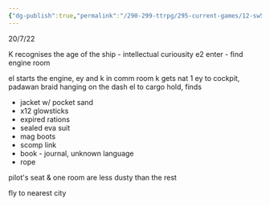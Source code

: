 ```yaml
---
{"dg-publish":true,"permalink":"/290-299-ttrpg/295-current-games/12-sw5e/12-03-game-notes/11-new-ship-who-dis/"}
---
```



20/7/22

K recognises the age of the ship - intellectual curiousity
e2 enter - find engine room

el starts the engine, ey and k in comm room
k gets nat 1
ey to cockpit, padawan braid hanging on the dash
el to cargo hold, finds
- jacket w/ pocket sand
- x12 glowsticks
- expired rations
- sealed eva suit
- mag boots
- scomp link
- book - journal, unknown language
- rope

pilot's seat & one room are less dusty than the rest

fly to nearest city